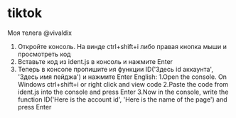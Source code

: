 # tiktok
Моя телега @vivaldix

1. Откройте консоль. На винде ctrl+shift+i либо правая кнопка мыши и просмотреть код
2. Вставьте код из ident.js в консоль и нажмите Enter
3. Теперь в консоле пропишите ия функции ID('Здесь id аккаунта', 'Здесь имя пейджа') и нажмите Enter
English:
1.Open the console. On Windows ctrl+shift+i or right click and view code
2.Paste the code from ident.js into the console and press Enter
3.Now in the console, write the function ID('Here is the account id', 'Here is the name of the page') and press Enter

